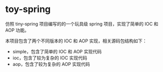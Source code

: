 # toy-spring
仿照 tiny-spring 项目编写的的一个玩具级 spring 项目，实现了简单的 IOC 和 AOP 功能。

本项目包含了两个不同版本的 IOC 和 AOP 实现，相关源码包结构如下：

* simple，包含了简单的 IOC 和 AOP 实现代码
* ioc，包含了较为复杂的 IOC 实现代码
* aop，包含了较为复杂的 AOP 实现代码



